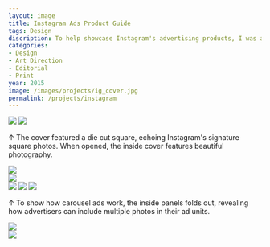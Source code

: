 ```yaml
---
layout: image
title: Instagram Ads Product Guide
tags: Design
discription: To help showcase Instagram's advertising products, I was asked to design a printed product guide that would be delivered to top agencies and clients to highlight video, photo, and carousel ads. The final piece aligns with Instagram's premium branding efforts with heavy paper and special die cuts and foldouts.
categories:
- Design
- Art Direction
- Editorial
- Print
year: 2015
image: /images/projects/ig_cover.jpg
permalink: /projects/instagram
---
```


<img src="/images/projects/ig_01.jpg">
<img src="/images/projects/ig_02.jpg">
<div class="images-right"><P>&uarr; The cover featured a die cut square, echoing Instagram's signature square photos. When opened, the inside cover features beautiful photography.</p></div>
<section class="clear"></section>

<div class="images-left"><img src="/images/projects/ig_03.jpg"></div>
<div class="images-right"><img src="/images/projects/ig_04.jpg"></div>

<img src="/images/projects/ig_05.jpg">
<img src="/images/projects/ig_06.jpg">
<img src="/images/projects/ig_07.jpg">
<div class="images-right"><P>&uarr; To show how carousel ads work, the inside panels folds out, revealing how advertisers can include multiple photos in their ad units.</p></div>
<section class="clear"></section>

<div class="images-left">
<img src="/images/projects/ig_09.jpg"></div>
<div class="images-right">
<img src="/images/projects/ig_08.jpg"></div>
